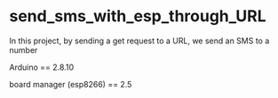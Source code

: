 # send_sms_with_esp_through_URL
In this project, by sending a get request to a URL, we send an SMS to a number

Arduino == 2.8.10

board manager (esp8266) == 2.5 
